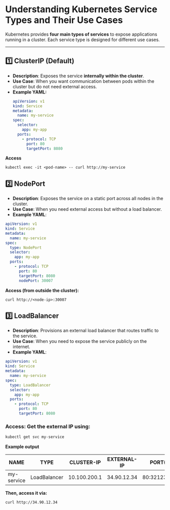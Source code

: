 # Understanding Kubernetes Service Types and Their Use Cases

Kubernetes provides **four main types of services** to expose applications running in a cluster. Each service type is designed for different use cases.

---

## **1️⃣ ClusterIP (Default)**
- **Description**: Exposes the service **internally within the cluster**.  
- **Use Case**: When you want communication between pods within the cluster but do not need external access.  
- **Example YAML:**
  ```yaml
  apiVersion: v1
  kind: Service
  metadata:
    name: my-service
  spec:
    selector:
      app: my-app
    ports:
      - protocol: TCP
        port: 80
        targetPort: 8080
  ```

**Access**
```
kubectl exec -it <pod-name> -- curl http://my-service
```

## **2️⃣ NodePort**
- **Description**: Exposes the service on a static port across all nodes in the cluster.
- **Use Case**: When you need external access but without a load balancer.
- **Example YAML**:
```yaml
apiVersion: v1
kind: Service
metadata:
  name: my-service
spec:
  type: NodePort
  selector:
    app: my-app
  ports:
    - protocol: TCP
      port: 80
      targetPort: 8080
      nodePort: 30007
```

**Access (from outside the cluster):**
```
curl http://<node-ip>:30007
```

## **3️⃣ LoadBalancer**
- **Description**: Provisions an external load balancer that routes traffic to the service.
- **Use Case**: When you need to expose the service publicly on the internet.
- **Example YAML**:
```yaml
apiVersion: v1
kind: Service
metadata:
  name: my-service
spec:
  type: LoadBalancer
  selector:
    app: my-app
  ports:
    - protocol: TCP
      port: 80
      targetPort: 8080
```

### Access: Get the external IP using:

```sh
kubectl get svc my-service
```

**Example output**

| NAME       | TYPE         | CLUSTER-IP     | EXTERNAL-IP  | PORT(S)       |
|------------|-------------|---------------|--------------|--------------|
| my-service | LoadBalancer | 10.100.200.1  | 34.90.12.34  | 80:32123/TCP |


**Then, access it via:**
```
curl http://34.90.12.34
```
